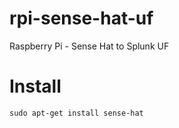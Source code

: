 # rpi-sense-hat-uf
Raspberry Pi - Sense Hat to Splunk UF

# Install
`sudo apt-get install sense-hat`

